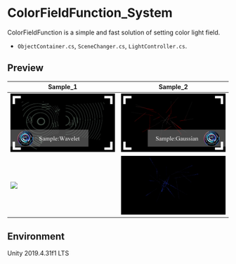 # ColorFieldFunction_System
ColorFieldFunction is a simple and fast solution of setting color light field.

* `ObjectContainer.cs`, `SceneChanger.cs`, `LightController.cs`.

## Preview

| Sample_1  | Sample_2  |
|---|---|
|  ![](Images/Sample_1.png) | ![](Images/Sample_2.png)  |
|  ![](Images/Sample_1.gif) | ![](Images/Sample_2.gif)  |



## Environment
Unity 2019.4.31f1 LTS
